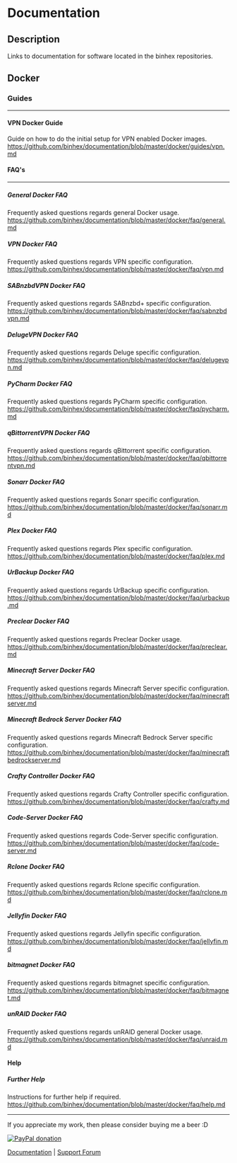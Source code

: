 # **Documentation**

## **Description**

Links to documentation for software located in the binhex repositories.

## Docker

### Guides

---

#### VPN Docker Guide

Guide on how to do the initial setup for VPN enabled Docker images.
https://github.com/binhex/documentation/blob/master/docker/guides/vpn.md


#### FAQ's

---

##### General Docker FAQ

Frequently asked questions regards general Docker usage.
https://github.com/binhex/documentation/blob/master/docker/faq/general.md


##### VPN Docker FAQ

Frequently asked questions regards VPN specific configuration.
https://github.com/binhex/documentation/blob/master/docker/faq/vpn.md


##### SABnzbdVPN Docker FAQ

Frequently asked questions regards SABnzbd+ specific configuration.
https://github.com/binhex/documentation/blob/master/docker/faq/sabnzbdvpn.md


##### DelugeVPN Docker FAQ

Frequently asked questions regards Deluge specific configuration.
https://github.com/binhex/documentation/blob/master/docker/faq/delugevpn.md

##### PyCharm Docker FAQ

Frequently asked questions regards PyCharm specific configuration.
https://github.com/binhex/documentation/blob/master/docker/faq/pycharm.md

##### qBittorrentVPN Docker FAQ

Frequently asked questions regards qBittorrent specific configuration.
https://github.com/binhex/documentation/blob/master/docker/faq/qbittorrentvpn.md

##### Sonarr Docker FAQ

Frequently asked questions regards Sonarr  specific configuration.
https://github.com/binhex/documentation/blob/master/docker/faq/sonarr.md

##### Plex Docker FAQ

Frequently asked questions regards Plex specific configuration.
https://github.com/binhex/documentation/blob/master/docker/faq/plex.md

##### UrBackup Docker FAQ

 Frequently asked questions regards UrBackup specific configuration.
 https://github.com/binhex/documentation/blob/master/docker/faq/urbackup.md

##### Preclear Docker FAQ

Frequently asked questions regards Preclear Docker usage.
https://github.com/binhex/documentation/blob/master/docker/faq/preclear.md

##### Minecraft Server Docker FAQ

Frequently asked questions regards Minecraft Server specific configuration.
https://github.com/binhex/documentation/blob/master/docker/faq/minecraftserver.md

##### Minecraft Bedrock Server Docker FAQ

Frequently asked questions regards Minecraft Bedrock Server specific configuration.
https://github.com/binhex/documentation/blob/master/docker/faq/minecraftbedrockserver.md

##### Crafty Controller Docker FAQ

Frequently asked questions regards Crafty Controller specific configuration.
https://github.com/binhex/documentation/blob/master/docker/faq/crafty.md

##### Code-Server Docker FAQ

Frequently asked questions regards Code-Server specific configuration.
https://github.com/binhex/documentation/blob/master/docker/faq/code-server.md

##### Rclone Docker FAQ

Frequently asked questions regards Rclone specific configuration.
https://github.com/binhex/documentation/blob/master/docker/faq/rclone.md

##### Jellyfin Docker FAQ

Frequently asked questions regards Jellyfin specific configuration.
https://github.com/binhex/documentation/blob/master/docker/faq/jellyfin.md

##### bitmagnet Docker FAQ

Frequently asked questions regards bitmagnet specific configuration.
https://github.com/binhex/documentation/blob/master/docker/faq/bitmagnet.md

##### unRAID Docker FAQ

Frequently asked questions regards unRAID general Docker usage.
https://github.com/binhex/documentation/blob/master/docker/faq/unraid.md

#### Help

##### Further Help

Instructions for further help if required.
https://github.com/binhex/documentation/blob/master/docker/faq/help.md

---
If you appreciate my work, then please consider buying me a beer  :D

[![PayPal donation](https://www.paypal.com/en_US/i/btn/btn_donate_SM.gif)](https://www.paypal.com/cgi-bin/webscr?cmd=_s-xclick&hosted_button_id=MM5E27UX6AUU4)

[Documentation](https://github.com/binhex/documentation) | [Support Forum](http://forums.unraid.net/index.php?topic=45811.0)
